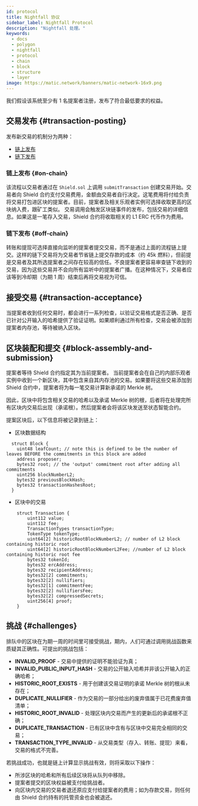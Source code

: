 ```yaml
---
id: protocol
title: Nightfall 协议
sidebar_label: Nightfall Protocol
description: "Nightfall 处理。"
keywords:
  - docs
  - polygon
  - nightfall
  - protocol
  - chain
  - block
  - structure
  - layer
image: https://matic.network/banners/matic-network-16x9.png
---
```


我们假设该系统至少有 1 名提案者注册，发布了符合最低要求的权益。

## 交易发布 {#transaction-posting}
发布新交易的机制分为两种：

- [链上发布](#on-chain)
- [链下发布](#off-chain)

### 链上发布 {#on-chain}
该流程以交易者通过在 `Shield.sol` 上调用 `submitTransaction` 创建交易开始。交易者向 Shield 合约支付交易费用，金额由交易者自行决定。这笔费用将付给负责将交易打包进区块的提案者。目前，提案者及相关乐观者实例可选择收取更高的区块纳入费，跟矿工类似。
交易调用会触发区块链事件的发布，包括交易的详细信息。如果这是一笔存入交易，Shield 合约将收取相关的 L1 ERC 代币作为费用。

### 链下发布 {#off-chain}
转账和提现可选择直接向监听的提案者提交交易，而不是通过上面的流程链上提交。这样的链下交易将为交易者节省链上提交存款的成本（约 45k 燃料），但前提是交易者及其所选提案者之间存在较高的信任。不良提案者更容易审查链下收到的交易，因为这些交易并不会向所有监听中的提案者广播。在这种情况下，交易者应该等到冷却期（为期 1 周）结束后再将交易视为可信。

## 接受交易 {#transaction-acceptance}
当提案者收到任何交易时，都会进行一系列检查，以验证交易格式是否正确、是否已针对公开输入的哈希提供了验证证明。如果顺利通过所有检查，交易会被添加到提案者内存池，等待被纳入区块。

## 区块装配和提交 {#block-assembly-and-submission}
提案者等待 Shield 合约指定其为当前提案者。
当前提案者会在自己的内部乐观者实例中收到一个新区块，其中包含来自其内存池的交易。如果要将这些交易添加到 Shield 合约中，提案者将为每一笔交易计算新承诺的 Merkle 树。

因此，区块中将包含相关交易的哈希以及承诺 Merkle 树的根，后者将在处理完所有区块内交易后出现（承诺根）。然后提案者会将该区块发送至状态智能合约。

提案区块后，以下信息将被记录到链上：

- 区块数据结构
```
  struct Block {
    uint48 leafCount; // note this is defined to be the number of leaves BEFORE the commitments in this block are added
    address proposer;
    bytes32 root; // the 'output' commitment root after adding all commitments
    uint256 blockNumberL2;
    bytes32 previousBlockHash;
    bytes32 transactionHashesRoot;
  }
```
- 区块中的交易
```
    struct Transaction {
        uint112 value;
        uint112 fee;
        TransactionTypes transactionType;
        TokenType tokenType;
        uint64[2] historicRootBlockNumberL2; // number of L2 block containing historic root
        uint64[2] historicRootBlockNumberL2Fee; //number of L2 block containing historic root fee
        bytes32 tokenId;
        bytes32 ercAddress;
        bytes32 recipientAddress;
        bytes32[2] commitments;
        bytes32[2] nullifiers;
        bytes32[1] commitmentFee;
        bytes32[2] nullifiersFee;
        bytes32[2] compressedSecrets;
        uint256[4] proof;
    }
```

## 挑战 {#challenges}
排队中的区块在为期一周的时间里可接受挑战，期内，人们可通过调用挑战函数来质疑其正确性。可提出的挑战包括：

- **INVALID_PROOF** - 交易中提供的证明不能验证为真；
- **INVALID_PUBLIC_INPUT_HASH** - 交易的公开输入哈希并非该公开输入的正确哈希；
- **HISTORIC_ROOT_EXISTS** - 用于创建该交易证明的承诺 Merkle 树的根从未存在；
- **DUPLICATE_NULLIFIER** - 作为交易的一部分给出的废弃值属于已花费废弃值清单；
- **HISTORIC_ROOT_INVALID** - 处理区块内交易而产生的更新后的承诺根不正确；
- **DUPLICATE_TRANSACTION** - 已有区块中含有与区块中交易完全相同的交易；
- **TRANSACTION_TYPE_INVALID** - 从交易类型（存入、转账、提现）来看，交易的格式不完善。

若挑战成功，也就是链上计算显示挑战有效，则将采取以下操作：

- 所涉区块的哈希和所有后续区块将从队列中移除。
- 提案者提交的区块权益被支付给挑战者。
- 向区块内交易的交易者退还原应支付给提案者的费用；如为存款交易，则任何由 Shield 合约持有的托管资金也会被退还。

